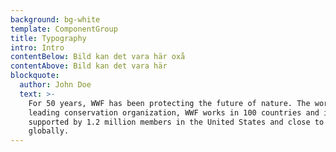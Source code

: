 ```yaml
---
background: bg-white
template: ComponentGroup
title: Typography
intro: Intro
contentBelow: Bild kan det vara här oxå
contentAbove: Bild kan det vara här
blockquote:
  author: John Doe
  text: >-
    For 50 years, WWF has been protecting the future of nature. The world's
    leading conservation organization, WWF works in 100 countries and is
    supported by 1.2 million members in the United States and close to 5 million
    globally.
---
```


